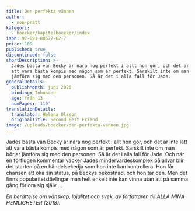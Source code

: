 ```yaml
---
title: Den perfekta vännen
author:
  - non-pratt
kategori:
  - boecker/kapitelboecker/index
isbn: 97-891-88577-62-7
price: 109
published: true
discontinued: false
shortDescription: >-
  Jades bästa vän Becky är nära nog perfekt i allt hon gör, och det är inte lätt
  att vara bästa kompis med någon som är perfekt. Särskilt inte om man börjar
  jämföra sig med den personen. Så är det i alla fall för Jade.
generalDetails:
  publishMonth: juni 2020
  binding: Inbunden
  age: från 13
  numPages: '119'
translationDetails:
  translator: Helena Olsson
  originalTitle: Second Best Friend
image: /uploads/boecker/den-perfekta-vannen.jpg
---
```

Jades bästa vän Becky är nära nog perfekt i allt hon gör, och det är inte lätt att vara bästa kompis med någon som är perfekt. Särskilt inte om man börjar jämföra sig med den personen. Så är det i alla fall för Jade. Och när en förflugen kommentar väcker Jades mindervärdeskomplex på allvar blir det starten på en händelsekedja som hon inte kan kontrollera. Hon får chansen att öka sin status, på Beckys bekostnad, och hon tar den. Men det finns popularitetstävlingar man helt enkelt inte kan vinna utan att på samma gång förlora sig själv ...

_En berättelse om vänskap, lojalitet och svek, av författaren till ALLA MINA HEMLIGHETER (2018)._
